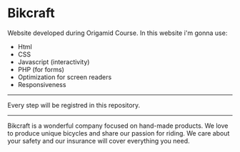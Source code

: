 # Bikcraft

Website developed during Origamid Course. In this website i'm gonna use:

- Html
- CSS
- Javascript (interactivity)
- PHP (for forms)
- Optimization for screen readers
- Responsiveness

---

Every step will be registred in this repository.

---

Bikcraft is a wonderful company focused on hand-made products. We love to produce unique bicycles and share our passion for riding. We care about your safety and our insurance will cover everything you need.
